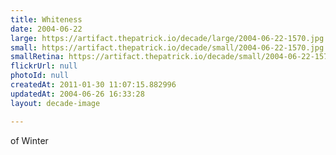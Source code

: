 ```yaml
---
title: Whiteness
date: 2004-06-22
large: https://artifact.thepatrick.io/decade/large/2004-06-22-1570.jpg
small: https://artifact.thepatrick.io/decade/small/2004-06-22-1570.jpg
smallRetina: https://artifact.thepatrick.io/decade/small/2004-06-22-1570@2x.jpg
flickrUrl: null
photoId: null
createdAt: 2011-01-30 11:07:15.882996
updatedAt: 2004-06-26 16:33:28
layout: decade-image

---
```

of Winter
